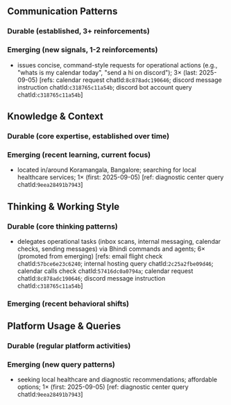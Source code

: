 ## Communication Patterns
### Durable (established, 3+ reinforcements)

### Emerging (new signals, 1-2 reinforcements)
- issues concise, command-style requests for operational actions (e.g., "whats is my calendar today", "send a hi on discord"); 3× (last: 2025-09-05) [refs: calendar request chatId:`8c878adc190646`; discord message instruction chatId:`c318765c11a54b`; discord bot account query chatId:`c318765c11a54b`]

## Knowledge & Context
### Durable (core expertise, established over time)

### Emerging (recent learning, current focus)
- located in/around Koramangala, Bangalore; searching for local healthcare services; 1× (first: 2025-09-05) [ref: diagnostic center query chatId:`9eea28491b7943`]

## Thinking & Working Style
### Durable (core thinking patterns)
- delegates operational tasks (inbox scans, internal messaging, calendar checks, sending messages) via Bhindi commands and agents; 6× (promoted from emerging) [refs: email flight check chatId:`57bce6e23c6240`; internal hosting query chatId:`2c25a2fbe09d46`; calendar calls check chatId:`57416dc0a0794a`; calendar request chatId:`8c878adc190646`; discord message instruction chatId:`c318765c11a54b`]

### Emerging (recent behavioral shifts)

## Platform Usage & Queries
### Durable (regular platform activities)

### Emerging (new query patterns)
- seeking local healthcare and diagnostic recommendations; affordable options; 1× (first: 2025-09-05) [ref: diagnostic center query chatId:`9eea28491b7943`]